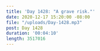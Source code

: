```yaml
---
title: 'Day 1428: "A grave risk."'
date: 2020-12-17 15:20:00 -08:00
file: "/uploads/Day-1428.mp3"
post: Day 1428
duration: '00:04:10'
length: 3517016
---
```


